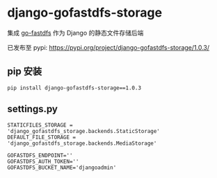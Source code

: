 # django-gofastdfs-storage

集成 [go-fastdfs](https://github.com/sjqzhang/go-fastdfs
) 作为 Django 的静态文件存储后端


已发布至 pypi: https://pypi.org/project/django-gofastdfs-storage/1.0.3/


## pip 安装

```shell
pip install django-gofastdfs-storage==1.0.3
```

## settings.py

```shell
STATICFILES_STORAGE = 'django_gofastdfs_storage.backends.StaticStorage'
DEFAULT_FILE_STORAGE = 'django_gofastdfs_storage.backends.MediaStorage'

GOFASTDFS_ENDPOINT=''
GOFASTDFS_AUTH_TOKEN=''
GOFASTDFS_BUCKET_NAME='djangoadmin'
```
